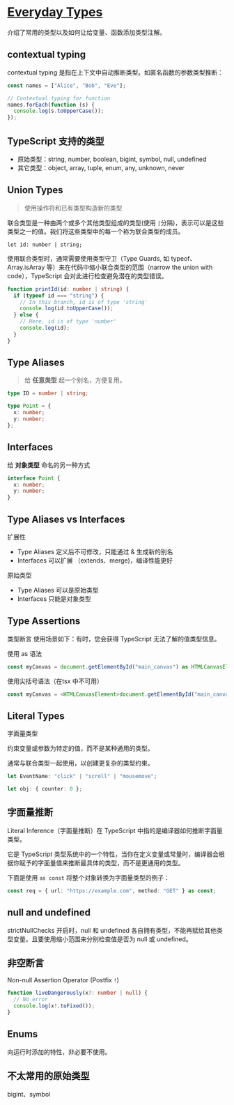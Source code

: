 # [Everyday Types](https://www.typescriptlang.org/docs/handbook/2/everyday-types.html)

介绍了常用的类型以及如何让给变量、函数添加类型注解。

## contextual typing

contextual typing 是指在上下文中自动推断类型。如匿名函数的参数类型推断：
```ts
const names = ["Alice", "Bob", "Eve"];

// Contextual typing for function
names.forEach(function (s) {
  console.log(s.toUpperCase());
});
```

## TypeScript 支持的类型

- 原始类型：string, number, boolean, bigint, symbol, null, undefined
- 其它类型：object, array, tuple, enum, any, unknown, never


## Union Types
>  使用操作符和已有类型构造新的类型

联合类型是一种由两个或多个其他类型组成的类型(使用 `|`分隔)，表示可以是这些类型之一的值。我们将这些类型中的每一个称为联合类型的成员。

```
let id: number | string;
```

使用联合类型时，通常需要使用类型守卫（Type Guards, 如 typeof、Array.isArray 等）来在代码中缩小联合类型的范围（narrow the union with code），TypeScript 会对此进行检查避免潜在的类型错误。

```ts
function printId(id: number | string) {
  if (typeof id === "string") {
    // In this branch, id is of type 'string'
    console.log(id.toUpperCase());
  } else {
    // Here, id is of type 'number'
    console.log(id);
  }
}
```

## Type Aliases
> 给 __任意类型__ 起一个别名，方便复用。

```ts
type ID = number | string;

type Point = {
  x: number;
  y: number;
};
```

## Interfaces
给 __对象类型__ 命名的另一种方式

```ts
interface Point {
  x: number;
  y: number;
}
```

## Type Aliases vs Interfaces
扩展性
- Type Aliases 定义后不可修改，只能通过 & 生成新的别名
- Interfaces 可以扩展 （extends、merge)，编译性能更好

原始类型
- Type Aliases 可以是原始类型
- Interfaces 只能是对象类型

## Type Assertions
类型断言
使用场景如下：有时，您会获得 TypeScript 无法了解的值类型信息。

使用 as 语法
```ts
const myCanvas = document.getElementById("main_canvas") as HTMLCanvasElement;
```

使用尖括号语法（在tsx 中不可用）
```ts
const myCanvas = <HTMLCanvasElement>document.getElementById("main_canvas");
``` 

## Literal Types
字面量类型

约束变量或参数为特定的值，而不是某种通用的类型。

通常与联合类型一起使用，以创建更复杂的类型约束。

```ts
let EventName: "click" | "scroll" | "mousemove";

let obj: { counter: 0 };
```

## 字面量推断
Literal Inference（字面量推断）在 TypeScript 中指的是编译器如何推断字面量类型。

它是 TypeScript 类型系统中的一个特性，当你在定义变量或常量时，编译器会根据你赋予的字面量值来推断最具体的类型，而不是更通用的类型。

下面是使用 `as const` 将整个对象转换为字面量类型的例子：
```ts
const req = { url: "https://example.com", method: "GET" } as const;
```

## null and undefined
strictNullChecks 开启时，null 和 undefined 各自拥有类型，不能再赋给其他类型变量。且要使用缩小范围来分别检查值是否为 null 或 undefined。

## 非空断言
Non-null Assertion Operator (Postfix `!`)
```ts
function liveDangerously(x?: number | null) {
  // No error
  console.log(x!.toFixed());
}
```

## Enums
向运行时添加的特性，非必要不使用。

## 不太常用的原始类型
bigint、symbol
